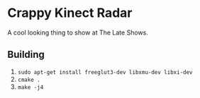 # Crappy Kinect Radar

A cool looking thing to show at The Late Shows.

## Building

1. `sudo apt-get install freeglut3-dev libxmu-dev libxi-dev`
2. `cmake .`
3. `make -j4`
